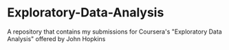 # Exploratory-Data-Analysis
A repository that contains my submissions for Coursera's "Exploratory Data Analysis" offered by John Hopkins
